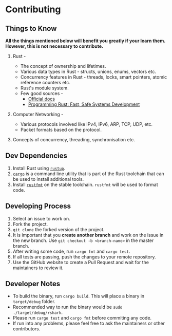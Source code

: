 # Contributing

## Things to Know

**All the things mentioned below will benefit you greatly if your learn them. However, this is not necessary to contribute.**

1. Rust -
   * The concept of ownership and lifetimes.
   * Various data types in Rust - structs, unions, enums, vectors etc.
   * Concurrency features in Rust - threads, locks, smart pointers, atomic reference counters etc.
   * Rust's module system.
   * Few good sources -
     * [Official docs](https://doc.rust-lang.org/book/index.html)
     * [Programming Rust: Fast, Safe Systems Development](https://www.amazon.com/_/dp/1491927283?tag=oreilly20-20)

2. Computer Networking -
   * Various protocols involved like IPv4, IPv6, ARP, TCP, UDP, etc.
   * Packet formats based on the protocol.

3. Concepts of concurrency, threading, synchronisation etc.

## Dev Dependencies

1. Install Rust using [`rustup`](https://www.rust-lang.org/tools/install).
2. [`cargo`](https://doc.rust-lang.org/cargo/guide/index.html) is a command line utility that is part of the Rust toolchain that can be used to install additional tools.
3. Install [`rustfmt`](https://github.com/rust-lang/rustfmt#quick-start) on the stable toolchain. `rustfmt` will be used to format code.

## Developing Process

1. Select an issue to work on.
2. Fork the project.
3. `git clone` the forked version of the project.
4. It is important that you **create another branch** and work on the issue in the new branch. Use `git checkout -b <branch-name>` in the master branch.
5. After writing some code, run `cargo fmt` and `cargo test`.
6. If all tests are passing, push the changes to your remote repository.
7. Use the GitHub website to create a Pull Request and wait for the maintainers to review it.

## Developer Notes

* To build the binary, run `cargo build`. This will place a binary in `target/debug` folder.
* Recommended way to run the binary would be `sudo ./target/debug/rshark`.
* Please run `cargo test` and `cargo fmt` before commiting any code.
* If run into any problems, please feel free to ask the maintainers or other contributors.
